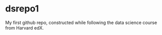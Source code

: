 # dsrepo1
My first github repo, constructed while following the data science course from Harvard edX.

